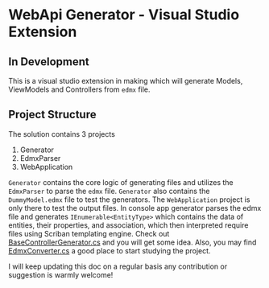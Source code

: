 # WebApi Generator - Visual Studio Extension

## In Development

This is a visual studio extension in making which will generate Models, ViewModels and Controllers from `edmx` file.

## Project Structure

The solution contains 3 projects

1. Generator
2. EdmxParser
3. WebApplication

`Generator` contains the core logic of generating files and utilizes the `EdmxParser` to parse the `edmx` file. `Generator` also contains the `DummyModel.edmx` file to test the generators. The `WebApplication` project is only there to test the output files. In console app generator parses the edmx file and generates `IEnumerable<EntityType>` which contains the data of entities, their properties, and association, which then interpreted require files using Scriban templating engine. Check out [BaseControllerGenerator.cs](https://github.com/kudchikarsk/webapi-generator/blob/master/Generator/ControllerGenerator/BaseControllerGenerator.cs) and you will get some idea. Also, you may find [EdmxConverter.cs](https://github.com/kudchikarsk/webapi-generator/blob/master/EdmxParser/EdmxConverter.cs) a good place to start studying the project.

I will keep updating this doc on a regular basis any contribution or suggestion is warmly welcome!



